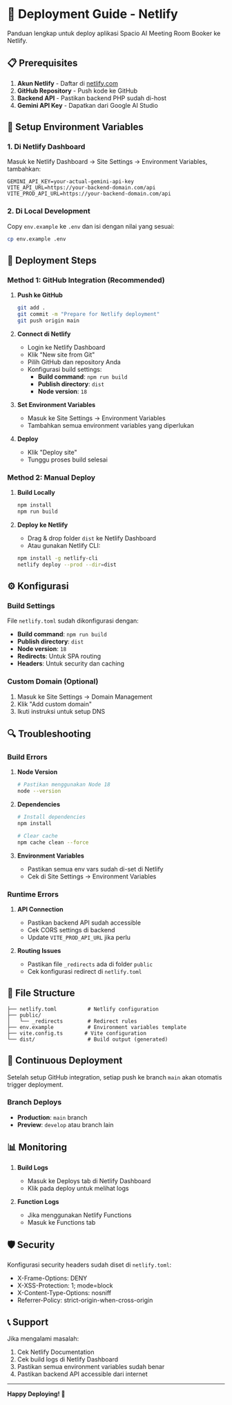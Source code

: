 # 🚀 Deployment Guide - Netlify

Panduan lengkap untuk deploy aplikasi Spacio AI Meeting Room Booker ke Netlify.

## 📋 Prerequisites

1. **Akun Netlify** - Daftar di [netlify.com](https://netlify.com)
2. **GitHub Repository** - Push kode ke GitHub
3. **Backend API** - Pastikan backend PHP sudah di-host
4. **Gemini API Key** - Dapatkan dari Google AI Studio

## 🔧 Setup Environment Variables

### 1. Di Netlify Dashboard

Masuk ke Netlify Dashboard → Site Settings → Environment Variables, tambahkan:

```
GEMINI_API_KEY=your-actual-gemini-api-key
VITE_API_URL=https://your-backend-domain.com/api
VITE_PROD_API_URL=https://your-backend-domain.com/api
```

### 2. Di Local Development

Copy `env.example` ke `.env` dan isi dengan nilai yang sesuai:

```bash
cp env.example .env
```

## 🚀 Deployment Steps

### Method 1: GitHub Integration (Recommended)

1. **Push ke GitHub**
   ```bash
   git add .
   git commit -m "Prepare for Netlify deployment"
   git push origin main
   ```

2. **Connect di Netlify**
   - Login ke Netlify Dashboard
   - Klik "New site from Git"
   - Pilih GitHub dan repository Anda
   - Konfigurasi build settings:
     - **Build command**: `npm run build`
     - **Publish directory**: `dist`
     - **Node version**: `18`

3. **Set Environment Variables**
   - Masuk ke Site Settings → Environment Variables
   - Tambahkan semua environment variables yang diperlukan

4. **Deploy**
   - Klik "Deploy site"
   - Tunggu proses build selesai

### Method 2: Manual Deploy

1. **Build Locally**
   ```bash
   npm install
   npm run build
   ```

2. **Deploy ke Netlify**
   - Drag & drop folder `dist` ke Netlify Dashboard
   - Atau gunakan Netlify CLI:
   ```bash
   npm install -g netlify-cli
   netlify deploy --prod --dir=dist
   ```

## ⚙️ Konfigurasi

### Build Settings

File `netlify.toml` sudah dikonfigurasi dengan:

- **Build command**: `npm run build`
- **Publish directory**: `dist`
- **Node version**: `18`
- **Redirects**: Untuk SPA routing
- **Headers**: Untuk security dan caching

### Custom Domain (Optional)

1. Masuk ke Site Settings → Domain Management
2. Klik "Add custom domain"
3. Ikuti instruksi untuk setup DNS

## 🔍 Troubleshooting

### Build Errors

1. **Node Version**
   ```bash
   # Pastikan menggunakan Node 18
   node --version
   ```

2. **Dependencies**
   ```bash
   # Install dependencies
   npm install
   
   # Clear cache
   npm cache clean --force
   ```

3. **Environment Variables**
   - Pastikan semua env vars sudah di-set di Netlify
   - Cek di Site Settings → Environment Variables

### Runtime Errors

1. **API Connection**
   - Pastikan backend API sudah accessible
   - Cek CORS settings di backend
   - Update `VITE_PROD_API_URL` jika perlu

2. **Routing Issues**
   - Pastikan file `_redirects` ada di folder `public`
   - Cek konfigurasi redirect di `netlify.toml`

## 📁 File Structure

```
├── netlify.toml          # Netlify configuration
├── public/
│   └── _redirects        # Redirect rules
├── env.example           # Environment variables template
├── vite.config.ts       # Vite configuration
└── dist/                 # Build output (generated)
```

## 🔄 Continuous Deployment

Setelah setup GitHub integration, setiap push ke branch `main` akan otomatis trigger deployment.

### Branch Deploys

- **Production**: `main` branch
- **Preview**: `develop` atau branch lain

## 📊 Monitoring

1. **Build Logs**
   - Masuk ke Deploys tab di Netlify Dashboard
   - Klik pada deploy untuk melihat logs

2. **Function Logs**
   - Jika menggunakan Netlify Functions
   - Masuk ke Functions tab

## 🛡️ Security

Konfigurasi security headers sudah diset di `netlify.toml`:

- X-Frame-Options: DENY
- X-XSS-Protection: 1; mode=block
- X-Content-Type-Options: nosniff
- Referrer-Policy: strict-origin-when-cross-origin

## 📞 Support

Jika mengalami masalah:

1. Cek Netlify Documentation
2. Cek build logs di Netlify Dashboard
3. Pastikan semua environment variables sudah benar
4. Pastikan backend API accessible dari internet

---

**Happy Deploying! 🎉**
